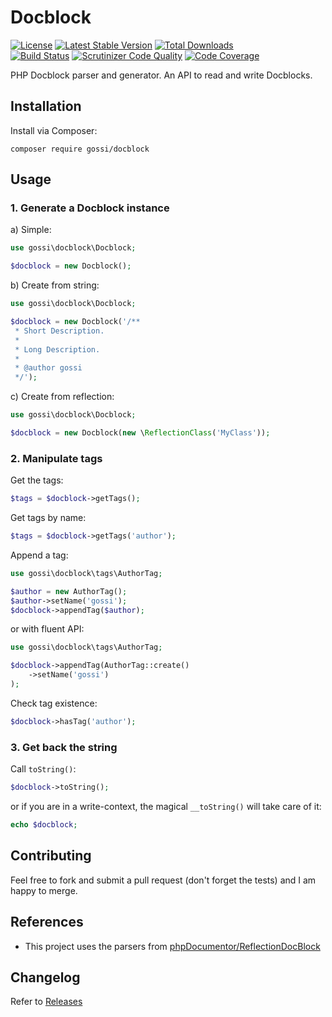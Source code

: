 # Docblock

[![License](https://img.shields.io/github/license/gossi/docblock.svg?style=flat-square)](https://packagist.org/packages/gossi/docblock)
[![Latest Stable Version](https://img.shields.io/packagist/v/gossi/docblock.svg?style=flat-square)](https://packagist.org/packages/gossi/docblock)
[![Total Downloads](https://img.shields.io/packagist/dt/gossi/docblock.svg?style=flat-square&colorB=007ec6)](https://packagist.org/packages/gossi/docblock)<br>
[![Build Status](https://img.shields.io/scrutinizer/build/g/gossi/docblock.svg?style=flat-square)](https://travis-ci.org/gossi/docblock)
[![Scrutinizer Code Quality](https://img.shields.io/scrutinizer/g/gossi/docblock.svg?style=flat-square)](https://scrutinizer-ci.com/g/gossi/docblock)
[![Code Coverage](https://img.shields.io/scrutinizer/coverage/g/gossi/docblock.svg?style=flat-square)](https://scrutinizer-ci.com/g/gossi/docblock)

PHP Docblock parser and generator. An API to read and write Docblocks.

## Installation

Install via Composer:

```
composer require gossi/docblock
```

## Usage

### 1. Generate a Docblock instance

a) Simple:

```php
use gossi\docblock\Docblock;

$docblock = new Docblock();
```

b) Create from string:

```php
use gossi\docblock\Docblock;

$docblock = new Docblock('/**
 * Short Description.
 *
 * Long Description.
 *
 * @author gossi
 */');
```

c) Create from reflection:

```php
use gossi\docblock\Docblock;

$docblock = new Docblock(new \ReflectionClass('MyClass'));
```

### 2. Manipulate tags

Get the tags:

```php
$tags = $docblock->getTags();
```

Get tags by name:

```php
$tags = $docblock->getTags('author');
```

Append a tag:

```php
use gossi\docblock\tags\AuthorTag;

$author = new AuthorTag();
$author->setName('gossi');
$docblock->appendTag($author);
```

or with fluent API:

```php
use gossi\docblock\tags\AuthorTag;

$docblock->appendTag(AuthorTag::create()
	->setName('gossi')
);
```

Check tag existence:

```php
$docblock->hasTag('author');
```

### 3. Get back the string

Call `toString()`:

```php
$docblock->toString();
```

or if you are in a write-context, the magical `__toString()` will take care of it:

```php
echo $docblock;
```

## Contributing

Feel free to fork and submit a pull request (don't forget the tests) and I am happy to merge.

## References

- This project uses the parsers from [phpDocumentor/ReflectionDocBlock](https://github.com/phpDocumentor/ReflectionDocBlock)

## Changelog

Refer to [Releases](https://github.com/gossi/docblock/releases)